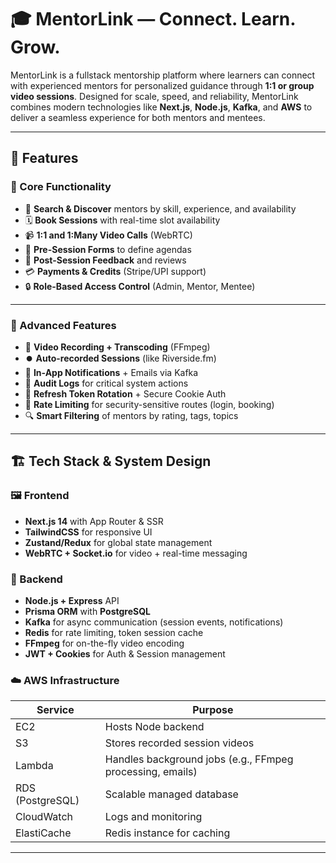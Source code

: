 # 🎓 MentorLink — Connect. Learn. Grow.

MentorLink is a fullstack mentorship platform where learners can connect with experienced mentors for personalized guidance through **1:1 or group video sessions**. Designed for scale, speed, and reliability, MentorLink combines modern technologies like **Next.js**, **Node.js**, **Kafka**, and **AWS** to deliver a seamless experience for both mentors and mentees.

---

## 🚀 Features

### 👥 Core Functionality
- 🔎 **Search & Discover** mentors by skill, experience, and availability
- 🗓️ **Book Sessions** with real-time slot availability
- 📹 **1:1 and 1:Many Video Calls** (WebRTC)
- 📝 **Pre-Session Forms** to define agendas
- 🧾 **Post-Session Feedback** and reviews
- 💳 **Payments & Credits** (Stripe/UPI support)
- 🔒 **Role-Based Access Control** (Admin, Mentor, Mentee)

---

### 🧠 Advanced Features
- 🎥 **Video Recording + Transcoding** (FFmpeg)
- ⏺️ **Auto-recorded Sessions** (like Riverside.fm)
- 📨 **In-App Notifications** + Emails via Kafka
- 🧾 **Audit Logs** for critical system actions
- 🔁 **Refresh Token Rotation** + Secure Cookie Auth
- 🧠 **Rate Limiting** for security-sensitive routes (login, booking)
- 🔍 **Smart Filtering** of mentors by rating, tags, topics

---

## 🏗️ Tech Stack & System Design

### 🖼️ Frontend
- **Next.js 14** with App Router & SSR
- **TailwindCSS** for responsive UI
- **Zustand/Redux** for global state management
- **WebRTC + Socket.io** for video + real-time messaging

### 🧩 Backend
- **Node.js + Express** API
- **Prisma ORM** with **PostgreSQL**
- **Kafka** for async communication (session events, notifications)
- **Redis** for rate limiting, token session cache
- **FFmpeg** for on-the-fly video encoding
- **JWT + Cookies** for Auth & Session management

### ☁️ AWS Infrastructure
| Service         | Purpose                          |
|----------------|----------------------------------|
| EC2             | Hosts Node backend               |
| S3              | Stores recorded session videos   |
| Lambda          | Handles background jobs (e.g., FFmpeg processing, emails)
| RDS (PostgreSQL)| Scalable managed database        |
| CloudWatch      | Logs and monitoring              |
| ElastiCache     | Redis instance for caching       |

---
